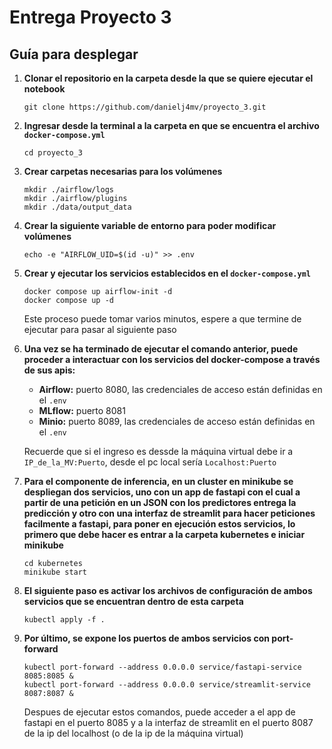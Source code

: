 # Entrega Proyecto 3
## Guía para desplegar 
1. **Clonar el repositorio en la carpeta desde la que se quiere ejecutar el notebook**
   ```console
   git clone https://github.com/danielj4mv/proyecto_3.git
   ```
2. **Ingresar desde la terminal a la carpeta en que se encuentra el archivo `docker-compose.yml`**
   ```docker
   cd proyecto_3
   ```
3. **Crear carpetas necesarias para los volúmenes**
   ```console
   mkdir ./airflow/logs
   mkdir ./airflow/plugins
   mkdir ./data/output_data
   ```
4. **Crear la siguiente variable de entorno para poder modificar volúmenes**
   ```console
   echo -e "AIRFLOW_UID=$(id -u)" >> .env
   ```
5. **Crear y ejecutar los servicios establecidos en el `docker-compose.yml`**

   ```docker
   docker compose up airflow-init -d
   docker compose up -d
   ```
   Este proceso puede tomar varios minutos, espere a que termine de ejecutar para pasar al siguiente paso

6. **Una vez se ha terminado de ejecutar el comando anterior, puede proceder a interactuar con los servicios del docker-compose a través de sus apis:**

   - **Airflow:** puerto 8080, las credenciales de acceso están definidas en el `.env`
   - **MLflow:** puerto 8081
   - **Minio:** puerto 8089, las credenciales de acceso están definidas en el `.env`

   Recuerde que si el ingreso es dessde la máquina virtual debe ir a `IP_de_la_MV:Puerto`, desde el pc local sería `Localhost:Puerto`

7. **Para el componente de inferencia, en un cluster en minikube se despliegan dos servicios, uno con un app de fastapi con el cual a partir de una petición en un JSON con los predictores entrega la predicción y otro con una interfaz de streamlit para hacer peticiones facilmente a fastapi, para poner en ejecución estos servicios, lo primero que debe hacer es entrar a la carpeta kubernetes e iniciar minikube**

   ```docker
   cd kubernetes
   minikube start
   ```
8. **El siguiente paso es activar los archivos de configuración de ambos servicios que se encuentran dentro de esta carpeta**

   ```docker
   kubectl apply -f .
   ```
9. **Por último, se expone los puertos de ambos servicios con port-forward**

   ```docker
   kubectl port-forward --address 0.0.0.0 service/fastapi-service 8085:8085 &
   kubectl port-forward --address 0.0.0.0 service/streamlit-service 8087:8087 &
   ```
   Despues de ejecutar estos comandos, puede acceder a el app de fastapi en el puerto 8085 y a la interfaz de streamlit en el puerto 8087 de la ip del localhost (o de la ip de la máquina virtual)
